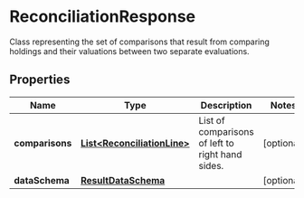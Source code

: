 

# ReconciliationResponse

Class representing the set of comparisons that result from comparing holdings and their valuations between two separate evaluations.

## Properties

Name | Type | Description | Notes
------------ | ------------- | ------------- | -------------
**comparisons** | [**List&lt;ReconciliationLine&gt;**](ReconciliationLine.md) | List of comparisons of left to right hand sides. |  [optional]
**dataSchema** | [**ResultDataSchema**](ResultDataSchema.md) |  |  [optional]



